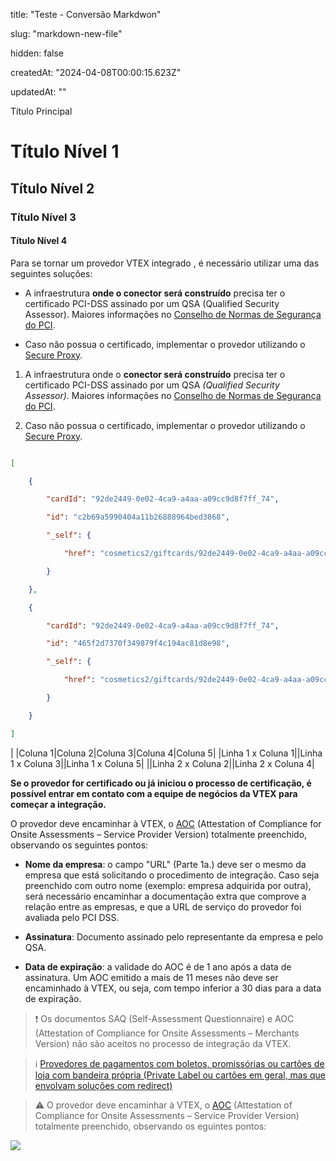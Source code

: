 title: "Teste - Conversão Markdwon"

slug: "markdown-new-file"

hidden: false

createdAt: "2024-04-08T00:00:15.623Z"

updatedAt: ""

Título Principal

# Título Nível 1

## Título Nível 2

### Título Nível 3

#### Título Nível 4

Para se tornar um provedor VTEX integrado , é necessário utilizar uma das seguintes soluções:

* A infraestrutura **onde o conector será construído** precisa ter o certificado PCI-DSS assinado por um QSA (Qualified Security Assessor). Maiores informações no [Conselho de Normas de Segurança do PCI](https://www.pcisecuritystandards.org/).

* Caso não possua o certificado, implementar o provedor utilizando o [Secure Proxy](https://developers.vtex.com/docs/guides/payments-integration-secure-proxy).

1. A infraestrutura onde o **conector será construído** precisa ter o certificado PCI-DSS assinado por um QSA _(Qualified Security Assessor)_. Maiores informações no [Conselho de Normas de Segurança do PCI](https://www.pcisecuritystandards.org/).

2. Caso não possua o certificado, implementar o provedor utilizando o [Secure Proxy](https://developers.vtex.com/docs/guides/payments-integration-secure-proxy).

```json

[

    {

        "cardId": "92de2449-0e02-4ca9-a4aa-a09cc9d8f7ff_74",

        "id": "c2b69a5990404a11b26888964bed3868",

        "_self": {

            "href": "cosmetics2/giftcards/92de2449-0e02-4ca9-a4aa-a09cc9d8f7ff_74/transactions/c2b69a5990404a11b26888964bed3868"

        }

    },

    {

        "cardId": "92de2449-0e02-4ca9-a4aa-a09cc9d8f7ff_74",

        "id": "465f2d7370f349879f4c194ac81d8e98",

        "_self": {

            "href": "cosmetics2/giftcards/92de2449-0e02-4ca9-a4aa-a09cc9d8f7ff_74/transactions/465f2d7370f349879f4c194ac81d8e98"

        }

    }

]
```

|
|Coluna 1|Coluna 2|Coluna 3|Coluna 4|Coluna 5|
|Linha 1 x Coluna 1||Linha 1 x Coluna 3||Linha 1 x Coluna 5|
||Linha 2 x Coluna 2||Linha 2 x Coluna 4|

**Se o provedor for certificado ou já iniciou o processo de certificação, é possível entrar em contato com a equipe de negócios da VTEX para começar a integração.**

O provedor deve encaminhar à VTEX, o [AOC](https://www.pcisecuritystandards.org/document_library) (Attestation of Compliance for Onsite Assessments – Service Provider Version) totalmente preenchido, observando os seguintes pontos:

* **Nome da empresa**: o campo "URL" (Parte 1a.) deve ser o mesmo da empresa que está solicitando o procedimento de integração. Caso seja preenchido com outro nome (exemplo: empresa adquirida por outra), será necessário encaminhar a documentação extra que comprove a relação entre as empresas, e que a URL de serviço do provedor foi avaliada pelo PCI DSS.

* **Assinatura**: Documento assinado pelo representante da empresa e pelo QSA.

* **Data de expiração**: a validade do AOC é de 1 ano após a data de assinatura. Um AOC emitido a mais de 11 meses não deve ser encaminhado à VTEX, ou seja, com tempo inferior a 30 dias para a data de expiração.

> ❗ Os documentos SAQ (Self-Assessment Questionnaire) e AOC (Attestation of Compliance for Onsite Assessments – Merchants Version) não são aceitos no processo de integração da VTEX.

> ℹ️ [Provedores de pagamentos com boletos, promissórias ou cartões de loja com bandeira própria (Private Label ou cartões em geral, mas que envolvam soluções com redirect)](https://help.vtex.com/pt/tutorial/payment-provider-protocol--RdsT2spdq80MMwwOeEq0m?\&utm_source=autocomplete#provedores-de-pagamentos-com-boletos-promissorias-ou-cartoes-de-loja-com-bandeira-propria-private-label-ou-cartoes-em-geral-mas-que-envolvam-solucoes-com-redirect)

> ⚠️ O provedor deve encaminhar à VTEX, o [AOC](https://www.pcisecuritystandards.org/document_library) (Attestation of Compliance for Onsite Assessments – Service Provider Version) totalmente preenchido, observando os eguintes pontos:

![](https://raw.githubusercontent.com/vtexdocs/.jpg)
